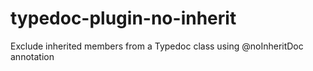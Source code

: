 # typedoc-plugin-no-inherit
Exclude inherited members from a Typedoc class using @noInheritDoc annotation
